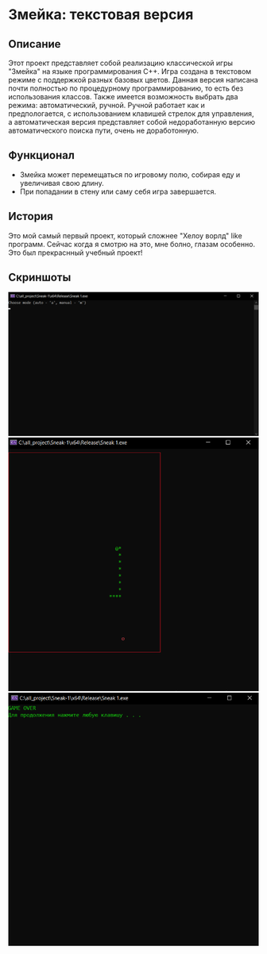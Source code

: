 # Змейка: текстовая версия

## Описание
Этот проект представляет собой реализацию классической игры "Змейка" на языке программирования C++. Игра создана в текстовом режиме c поддержкой разных базовых цветов.
Данная версия написана почти полностью по процедурному программированию, то есть без использования классов.
Также имеется возможность выбрать два режима: автоматический, ручной. Ручной работает как и предпологается, с использованием клавишей стрелок для управления, а автоматическая версия представляет собой недоработанную версию автоматического поиска пути, очень не доработонную.

## Функционал
- Змейка может перемещаться по игровому полю, собирая еду и увеличивая свою длину.
- При попадании в стену или саму себя игра завершается.

## История
Это мой самый первый проект, который сложнее "Хелоу ворлд" like программ. Сейчас когда я смотрю на это, мне болно, глазам особенно. Это был прекраснный учебный проект!

## Скриншоты
![Скриншот 1](screens/Screenshot_1.png)
![Скриншот 2](screens/Screenshot_2.png)
![Скриншот 3](screens/Screenshot_3.png)
